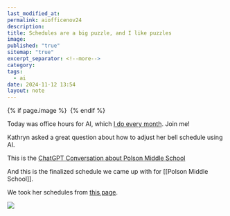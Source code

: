 ```yaml
---
last_modified_at: 
permalink: aiofficenov24
description: 
title: Schedules are a big puzzle, and I like puzzles
image: 
published: "true"
sitemap: "true"
excerpt_separator: <!--more-->
category: 
tags:
  - ai
date: 2024-11-12 13:54
layout: note
---
```



{% if page.image %} <img src="{{ page.image }}" alt=""> {% endif %}

Today was office hours for AI, which [I do every month](https://jethro.webinarninja.com/series-webinars/6143/register). Join me! 

Kathryn asked a great question about how to adjust her bell schedule using AI. 

This is the [ChatGPT Conversation about Polson Middle School](https://www.dropbox.com/scl/fi/njjz0u88wvyv5osgh45b0/ChatGPT-Conversation-about-Polson-Middle-School.pdf?rlkey=usdddf8s8rmd99hwlzvnorl2e&dl=0)

And this is the finalized schedule we came up with for [[Polson Middle School]].

We took her schedules from [this page](https://www.madison.k12.ct.us/polson-middle-school/general-info/daily-schedules).

![](https://youtu.be/aR3KC0KklGY)
